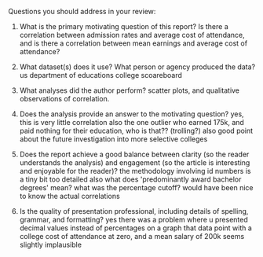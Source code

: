 Questions you should address in your review:

1) What is the primary motivating question of this report?
Is there a correlation between admission rates and average cost of attendance, and is there a correlation between mean earnings and average cost of attendance?

2) What dataset(s) does it use?  What person or agency produced the data?
us department of educations college scoareboard 

3) What analyses did the author perform?
scatter plots, and qualitative observations of correlation.

4) Does the analysis provide an answer to the motivating question?
yes, this is very little correlation 
also the one outlier who earned 175k, and paid nothing for their education, who is that?? (trolling?)
also good point about the future investigation into more selective colleges

5) Does the report achieve a good balance between clarity (so the reader understands the analysis) and engagement (so the article is interesting and enjoyable for the reader)?
the methodology involving id numbers is a tiny bit too detailed
also what does 'predominantly award bachelor degrees' mean? what was the percentage cutoff?
would have been nice to know the actual correlations 


6) Is the quality of presentation professional, including details of spelling, grammar, and formatting?
yes
there was a problem where u presented decimal values instead of percentages on a graph
that data point with a college cost of attendance at zero, and a mean salary of 200k seems slightly implausible

